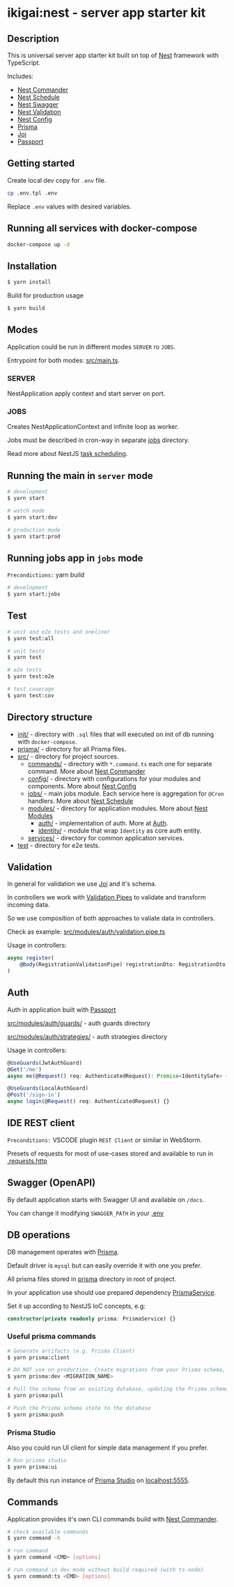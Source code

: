 # ikigai:nest - server app starter kit

## Description

This is universal server app starter kit built on top of [Nest](https://github.com/nestjs/nest) framework with TypeScript.

Includes:
- [Nest Commander](https://docs.nestjs.com/recipes/nest-commander)
- [Nest Schedule](https://docs.nestjs.com/techniques/task-scheduling)
- [Nest Swagger](https://docs.nestjs.com/openapi/introduction)
- [Nest Validation](https://docs.nestjs.com/techniques/validation)
- [Nest Config](https://docs.nestjs.com/techniques/configuration)
- [Prisma](https://docs.nestjs.com/recipes/prisma)
- [Joi](https://joi.dev/api/)
- [Passport](https://docs.nestjs.com/security/authentication)

## Getting started

Create local dev copy for `.env` file.

```bash
cp .env.tpl .env
```

Replace `.env` values with desired variables.

## Running all services with docker-compose

```bash
docker-compose up -d
```

## Installation

```bash
$ yarn install
```

Build for production usage

```bash
$ yarn build
```

## Modes

Application could be run in different modes `SERVER` ro `JOBS`.

Entrypoint for both modes: [src/main.ts](./src/main.ts).

### SERVER

NestApplication apply context and start server on port.

### JOBS

Creates NestApplicationContext and infinite loop as worker.

Jobs must be described in cron-way in separate [jobs](./src/jobs/jobs.service.ts) directory.

Read more about NestJS [task scheduling](https://docs.nestjs.com/techniques/task-scheduling).

## Running the main in `server` mode

```bash
# development
$ yarn start

# watch mode
$ yarn start:dev

# production mode
$ yarn start:prod
```

## Running jobs app in `jobs` mode

`Precondictions:` yarn build

```bash
# development
$ yarn start:jobs
```

## Test

```bash
# unit and e2e tests and oneliner
$ yarn test:all

# unit tests
$ yarn test

# e2e tests
$ yarn test:e2e

# test coverage
$ yarn test:cov
```


## Directory structure

- [init/](./init/) - directory with `.sql` files that will executed on init of db running with `docker-compose`.
- [prisma/](./prisma/) - directory for all Prisma files.
- [src/](./src/) - directory for project sources.
  - [commands/](./src/commands/) - directory with `*.command.ts` each one for separate command. More about [Nest Commander](https://docs.nestjs.com/recipes/nest-commander)
  - [config/](./src/config/) - directory with configurations for your modules and components. More about [Nest Config](https://docs.nestjs.com/techniques/configuration)
  - [jobs/](./src/jobs/) - main jobs module. Each service here is aggregation for `@Cron` handlers. More about [Nest Schedule](https://docs.nestjs.com/techniques/task-scheduling)
  - [modules/](./src/modules/) - directory for application modules. More about [Nest Modules](https://docs.nestjs.com/modules)
    - [auth/](./src/modules/auth/) - implementation of auth. More at [Auth](#auth).
    - [identity/](./src/modules/identity/) - module that wrap `Identity` as core auth entity.
  - [services/](./src/services/) - directory for common application services.
- [test](./test/) - directory for e2e tests.


## Validation

In general for validation we use [Joi](https://joi.dev/api/) and it's schema.

In controllers we work with [Validation Pipes](https://docs.nestjs.com/techniques/validation) to validate and transform incoming data.

So we use composition of both approaches to valiate data in controllers.

Check as example: [src/modules/auth/validation.pipe.ts](./src/modules/auth/validation.pipe.ts)

Usage in controllers:

```typescript
async register(
    @Body(RegistrationValidationPipe) registrationDto: RegistrationDto
)
```

## Auth

Auth in application built with [Passport](https://docs.nestjs.com/security/authentication)

[src/modules/auth/guards/](./src/modules/auth/guards/) - auth guards directory

[src/modules/auth/strategies/](./src/modules/auth/strategies/) - auth strategies directory

Usage in controllers:

```typescript
@UseGuards(JwtAuthGuard)
@Get('/me')
async me(@Request() req: AuthenticatedRequest): Promise<IdentitySafe> {}

@UseGuards(LocalAuthGuard)
@Post('/sign-in')
async login(@Request() req: AuthenticatedRequest) {}
```

## IDE REST client

`Preconditions:` VSCODE plugin `REST Client` or similar in WebStorm.

Presets of requests for most of use-cases stored and available to run in [.requests.http](.requests.http)


## Swagger (OpenAPI)

By default application starts with Swagger UI and available on `/docs`.

You can change it modifying `SWAGGER_PATH` in your [.env](./.env)


## DB operations

DB management operates with [Prisma](https://www.prisma.io/).

Default driver is `mysql` but can easily override it with one you prefer.

All prisma files stored in [prisma](./prisma/) directory in root of project.

In your application use should use prepared dependency [PrismaService](./src/services/prisma.service.ts).

Set it up according to NestJS IoC concepts, e.g:

```typescript
constructor(private readonly prisma: PrismaService) {}
```

### Useful prisma commands

```bash
# Generate artifacts (e.g. Prisma Client)
$ yarn prisma:client

# DO NOT use on production. Create migrations from your Prisma schema, apply them to the database, generate artifacts (e.g. Prisma Client)
$ yarn prisma:dev <MIGRATION_NAME>

# Pull the schema from an existing database, updating the Prisma schema
$ yarn prisma:pull

# Push the Prisma schema state to the database
$ yarn prisma:push
```

### Prisma Studio

Also you could run UI client for simple data management if you prefer.

```bash
# Run prisma studio
$ yarn prisma:ui
```

By default this run instance of [Prisma Studio](https://www.prisma.io/docs/concepts/components/prisma-studio) on [localhost:5555](localhost:5555).

## Commands

Application provides it's own CLI commands build with [Nest Commander](https://docs.nestjs.com/recipes/nest-commander).

```bash
# check available commands
$ yarn command -h

# run command
$ yarn command <CMD> [options]

# run command in dev mode without build required (with ts-node)
$ yarn command:ts <CMD> [options]
```